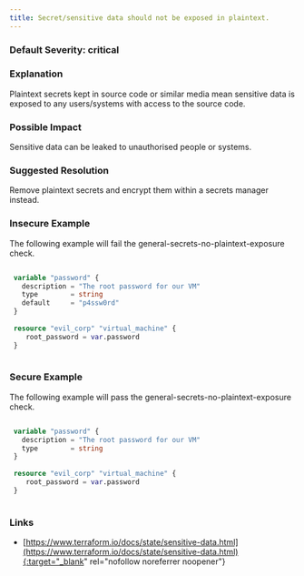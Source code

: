 ```yaml
---
title: Secret/sensitive data should not be exposed in plaintext.
---
```


### Default Severity: <span class="severity critical">critical</span>

### Explanation

Plaintext secrets kept in source code or similar media mean sensitive data is exposed to any users/systems with access to the source code.

### Possible Impact
Sensitive data can be leaked to unauthorised people or systems.

### Suggested Resolution
Remove plaintext secrets and encrypt them within a secrets manager instead.


### Insecure Example

The following example will fail the general-secrets-no-plaintext-exposure check.
```terraform

 variable "password" {
   description = "The root password for our VM"
   type        = string
   default     = "p4ssw0rd"
 }
 
 resource "evil_corp" "virtual_machine" {
 	root_password = var.password
 }
 
```



### Secure Example

The following example will pass the general-secrets-no-plaintext-exposure check.
```terraform

 variable "password" {
   description = "The root password for our VM"
   type        = string
 }
 
 resource "evil_corp" "virtual_machine" {
 	root_password = var.password
 }
 
```



### Links


- [https://www.terraform.io/docs/state/sensitive-data.html](https://www.terraform.io/docs/state/sensitive-data.html){:target="_blank" rel="nofollow noreferrer noopener"}



